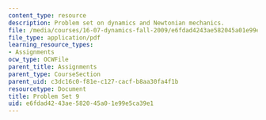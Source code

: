 ```yaml
---
content_type: resource
description: Problem set on dynamics and Newtonian mechanics.
file: /media/courses/16-07-dynamics-fall-2009/e6fdad4243ae582045a01e99e5ca39e1_MIT16_07F09_hw09.pdf
file_type: application/pdf
learning_resource_types:
- Assignments
ocw_type: OCWFile
parent_title: Assignments
parent_type: CourseSection
parent_uid: c3dc16c0-f81e-c127-cacf-b8aa30fa4f1b
resourcetype: Document
title: Problem Set 9
uid: e6fdad42-43ae-5820-45a0-1e99e5ca39e1
---
```

